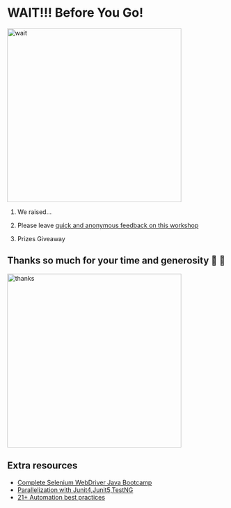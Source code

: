 # WAIT!!! Before You Go!

<img src="https://media.giphy.com/media/fX1JmOTb65KbdDYuGn/giphy.gif" alt="wait" width="400"/>

1. We raised...

2. Please leave [quick and anonymous feedback on this workshop](https://docs.google.com/forms/d/e/1FAIpQLSfhKpfdRU9FuqYMfFyqD3GhjdYADzZikjes7boVErWlru4XBA/viewform?usp=sf_link)

3. Prizes Giveaway

## Thanks so much for your time and generosity 🙌 👏

<img src="https://media.giphy.com/media/3oEjHWXddcCOGZNmFO/giphy.gif" alt="thanks" width="400"/>

## Extra resources

- [Complete Selenium WebDriver Java Bootcamp](https://ultimateqa.com/selenium-java)
- [Parallelization with Junit4,Junit5,TestNG](https://youtu.be/ufccoaURMIc)
- [21+ Automation best practices](https://ultimateqa.com/automation-patterns-antipatterns/)
